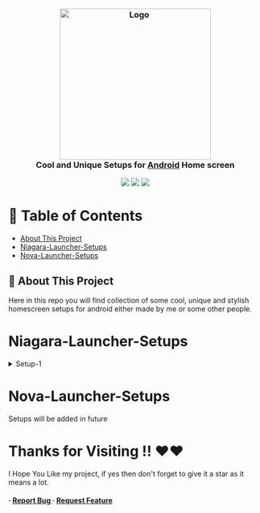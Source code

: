 <h3 align="center">
	<img src="https://th.bing.com/th/id/OIP.9lkAcmNDUpqc0CZbDkjsoQHaGl?rs=1&pid=ImgDetMain" width="300" alt="Logo"/><br/>
	Cool and Unique Setups for <a href="https://www.android.com/intl/en_in/">Android</a> Home screen
</h3>

<p align="center">
    <a href="https://github.com/developer-vivek/Android-Home-screen-Setups/stargazers"><img src="https://img.shields.io/github/stars/developer-vivek/Android-Home-screen-Setups?colorA=ff671f&colorB=016064&style=for-the-badge"></a>
     <a href="https://github.com/developer-vivek/Android-Home-screen-Setups/contributors"><img src="https://img.shields.io/github/contributors/developer-vivek/Android-Home-screen-Setups?colorA=ffffff&colorB=e6b847&style=for-the-badge"></a>
    <a href="https://github.com/developer-vivek/Android-Home-screen-Setups/issues"><img src="https://img.shields.io/github/issues/developer-vivek/Android-Home-screen-Setups?colorA=046a38&colorB=c51e3a&style=for-the-badge"></a>
</p>

# :notebook_with_decorative_cover: Table of Contents

- [About This Project](#star2-about-the-project)
- [Niagara-Launcher-Setups](#Niagara-Launcer-Setups)
- [Nova-Launcher-Setups](#Nova-Launcher-Setups)

## :star2: About This Project
Here in this repo you will find collection of some cool, unique and stylish homescreen setups for android either made by me or some other people.

# Niagara-Launcher-Setups
<details>
<summary>Setup-1</summary>
<img src="https://github.com/developer-vivek/Android-Home-Screen-Setups/assets/85994908/251a8e81-3c4a-4d51-b6f0-ec021e0d069e"/>
<img src="https://github.com/developer-vivek/Android-Home-Screen-Setups/assets/85994908/423c50ec-bc54-4933-a70d-e074299044ce"/>
Files Used:-
(1) Launcher
(2) Wallpaper 
(3) Icons
(4) KWGT
</details>

# Nova-Launcher-Setups
Setups will be added in future 

# Thanks for Visiting !! ❤️❤️
I Hope You Like my project, if yes then don't forget to give it a star as it means a lot.


<h4> <span>· </span> <a href="https://github.com/developer-vivek/Hyprland-Dots/issues"> Report Bug </a> <span> · </span> <a href="https://github.com/developer-vivek/Hyprland-Dots/issues"> Request Feature </a> </h4>
